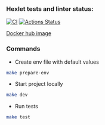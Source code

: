 ### Hexlet tests and linter status:

[![CI](https://github.com/kirillku/devops-for-programmers-project-74/actions/workflows/push.yml/badge.svg)](https://github.com/kirillku/devops-for-programmers-project-74/actions)
[![Actions Status](https://github.com/kirillku/devops-for-programmers-project-74/actions/workflows/hexlet-check.yml/badge.svg)](https://github.com/kirillku/devops-for-programmers-project-74/actions)

[Docker hub image](https://hub.docker.com/repository/docker/kirillku/devops-for-programmers-project-74/general)

### Commands

- Create env file with default values

```bash
make prepare-env
```

- Start project locally

```bash
make dev
```

- Run tests

```bash
make test
```
